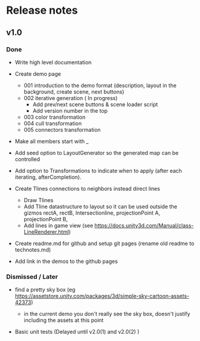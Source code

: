 # Release notes

## v1.0

### Done

-   Write high level documentation
-   Create demo page
    -   001 introduction to the demo format (description, layout in the background, create scene, next buttons)
    -   002 iterative generation ( In progress)
        - Add prev/next scene buttons & scene loader script
        - Add version number in the top
    -   003 color transformation
    -   004 cull transformation
    -   005 connectors transformation
-   Make all members start with _
-   Add seed option to LayoutGenerator so the generated map can be controlled
-   Add option to Transformations to indicate when to apply (after each iterating, afterCompletion).
-   Create Tlines connections to neighbors instead direct lines 
    - Draw Tlines 
    - Add Tline datastructure to layout so it can be used outside the gizmos
        rectA,
        rectB,
        Intersectionline,
        projectionPoint A,
        projectionPoint B,
    - Add lines in game view (see https://docs.unity3d.com/Manual/class-LineRenderer.html)

-   Create readme.md for github and setup git pages (rename old readme to technotes.md)

-   Add link in the demos to the github pages


### Dismissed / Later

-   find a pretty sky box (eg https://assetstore.unity.com/packages/3d/simple-sky-cartoon-assets-42373)
    - in the current demo you don't really see the sky box, doesn't justify including the assets at this point

-   Basic unit tests (Delayed until v2.0(1) and v2.0(2) )

